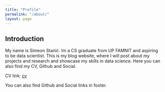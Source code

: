 ```yaml
---
title: "Profile"
permalink: "/about/"
layout: page
---
```


## Introduction

My name is Simeon Stanić. Im a CS graduate from UP FAMNIT and aspiring to be data scientist. This is my blog website, where I will post about my projects and research and showcase my skills in data science. Here you can also find my CV, Github and Social.

CV link: [cv](https://github.com/SimkeSt/CV)



You can also find Github and Social links in footer.